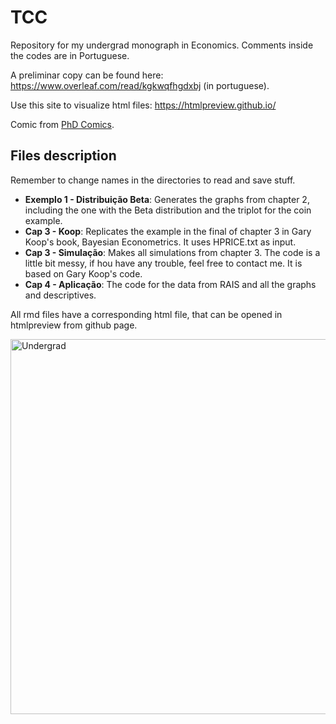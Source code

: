 # TCC
Repository for my undergrad monograph in Economics. Comments inside the codes are in Portuguese.

A preliminar copy can be found here: https://www.overleaf.com/read/kgkwqfhgdxbj (in portuguese).

Use this site to visualize html files: https://htmlpreview.github.io/

Comic from [PhD Comics](http://phdcomics.com/comics/archive.php?comicid=701).

## Files description

Remember to change names in the directories to read and save stuff.

* **Exemplo 1 - Distribuição Beta**: Generates the graphs from chapter 2, including the one with the Beta distribution and the triplot for the coin example.
* **Cap 3 - Koop**: Replicates the example in the final of chapter 3 in Gary Koop's book, Bayesian Econometrics. It uses HPRICE.txt as input.
* **Cap 3 - Simulação**: Makes all simulations from chapter 3. The code is a little bit messy, if hou have any trouble, feel free to contact me. It is based on Gary Koop's code.
* **Cap 4 - Aplicação**: The code for the data from RAIS and all the graphs and descriptives.

All rmd files have a corresponding html file, that can be opened in htmlpreview from github page.

<p align = "left">
    <img src="http://www.phdcomics.com/comics/archive/phd041206s.gif" alt="Undergrad" width="600" align = "left">


